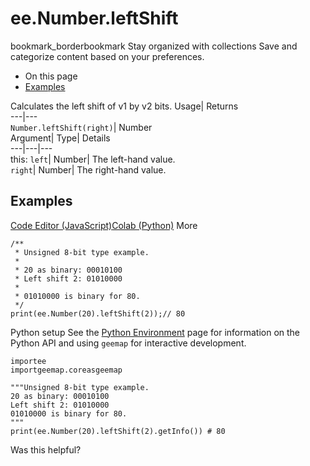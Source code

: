  
#  ee.Number.leftShift 
bookmark_borderbookmark Stay organized with collections  Save and categorize content based on your preferences.
  * On this page
  * [Examples](https://developers.google.com/earth-engine/apidocs/ee-number-leftshift#examples)


Calculates the left shift of v1 by v2 bits. 
Usage| Returns  
---|---  
`Number.leftShift(right)`| Number  
Argument| Type| Details  
---|---|---  
this: `left`| Number| The left-hand value.  
`right`| Number| The right-hand value.  
## Examples
[Code Editor (JavaScript)](https://developers.google.com/earth-engine/apidocs/ee-number-leftshift#code-editor-javascript-sample)[Colab (Python)](https://developers.google.com/earth-engine/apidocs/ee-number-leftshift#colab-python-sample) More
```
/**
 * Unsigned 8-bit type example.
 *
 * 20 as binary: 00010100
 * Left shift 2: 01010000
 *
 * 01010000 is binary for 80.
 */
print(ee.Number(20).leftShift(2));// 80
```
Python setup
See the [ Python Environment](https://developers.google.com/earth-engine/guides/python_install) page for information on the Python API and using `geemap` for interactive development.
```
importee
importgeemap.coreasgeemap
```
```
"""Unsigned 8-bit type example.
20 as binary: 00010100
Left shift 2: 01010000
01010000 is binary for 80.
"""
print(ee.Number(20).leftShift(2).getInfo()) # 80
```

Was this helpful?
